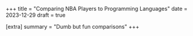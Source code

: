 +++
title = "Comparing NBA Players to Programming Languages"
date = 2023-12-29
draft = true

[extra]
summary = "Dumb but fun comparisons"
+++


